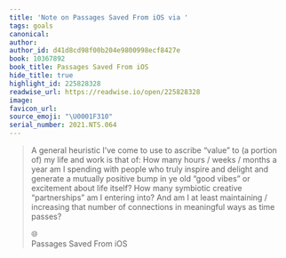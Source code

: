 ```yaml
---
title: 'Note on Passages Saved From iOS via '
tags: goals
canonical:
author:
author_id: d41d8cd98f00b204e9800998ecf8427e
book: 10367892
book_title: Passages Saved From iOS
hide_title: true
highlight_id: 225828328
readwise_url: https://readwise.io/open/225828328
image:
favicon_url:
source_emoji: "\U0001F310"
serial_number: 2021.NTS.064
---
```

> A general heuristic I’ve come to use to ascribe “value” to (a portion of) my life and work is that of: How many hours / weeks / months a year am I spending with people who truly inspire and delight and generate a mutually positive bump in ye old “good vibes” or excitement about life itself? How many symbiotic creative “partnerships” am I entering into? And am I at least maintaining / increasing that number of connections in meaningful ways as time passes?
> <div class="quoteback-footer"><div class="quoteback-avatar"><span class="mini-emoji"> 🌐</span></div><div class="quoteback-metadata"><div class="metadata-inner"><span style="display:none">FROM:</span><div aria-label="" class="quoteback-author"> </div><div aria-label="Passages Saved From iOS" class="quoteback-title"> Passages Saved From iOS</div></div></div></div>